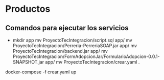 # Productos

##  Comandos para ejecutar los servicios
- mkdir app
mv ProyectoTecIntegracion/script.sql app/
mv ProyectoTecIntegracion/Perreria-PerreriaSOAP.jar app/
mv ProyectoTecIntegracion/backend.jar app/
mv ProyectoTecIntegracion/FormAdopcionJar/FormularioAdopcion-0.0.1-SNAPSHOT.jar app/
mv ProyectoTecIntegracion/crear.yaml .

docker-compose -f crear.yaml up
